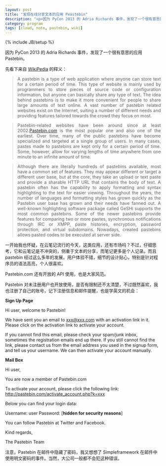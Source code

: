 ```yaml
---
layout: post
title: "发现在线分享文本的应用 Peastebin"
description: "<p>因为 PyCon 2013 的 Adria Richards 事件，发现了一个很有意思的应用 Pastebin。</p><p>一开始我也怀疑，在云笔记流行的今天，这类应用，还有市场吗？不过，仔细思考，它和云笔记是不冲突的，侧重于文本的分享，而笔记更多是个人记录。而且 pastebin 经过这么多年的发展，用户体验不错，细节的设计贴心，特别是针对程序员的语法高亮，个人很喜欢。</p><p>Pastebin.com 还有开放的 API 使用，也是大家风范。</p><p>Pastebin 对未注册用户也开放使用，是否有限制还不太清楚，不过既然喜欢，我也注册了自己的账号，记下注册信息和邮件提醒，也是学英文的机会。</p>"
category: program
tags: [cloud, note, pastebin, wiki]
---
```

{% include JB/setup %}

因为 PyCon 2013 的 Adria Richards 事件，发现了一个很有意思的应用 Pastebin。

先看下来自 [WikiPedia](http://en.wikipedia.org/wiki/Pastebin) 的释义：

<blockquote>
<p style="text-align:justify; text-justify:inter-ideograph">A pastebin is a type of web application where anyone can store text for a certain period of time. This type of website is mainly used by programmers to store pieces of source code or configuration information, but anyone can basically share any type of text. The idea behind pastebins is to make it more convenient for people to share large amounts of text online. A vast number of pastebin related websites exist on the Internet, suiting a number of different needs and providing features tailored towards the crowd they focus on most.</p>
</blockquote>

<blockquote>
<p style="text-align:justify; text-justify:inter-ideograph">Pastebin-related websites have been around since at least 2002.<a href='http://pastebin.com/' target='_blank'>Pastebin.com</a> is the most popular one and also one of the earliest. Over time, many of the public pastebins have become specialized and targeted at a single group of users. In many cases, pastes made to pastebins are kept only for a certain period of time. Some, however, allow for varying lengths of time anywhere from one minute to an infinite amount of time.</p>
</blockquote>

<blockquote>
<p style="text-align:justify; text-justify:inter-ideograph">Although there are literally hundreds of pastebins available, most have a common set of features. They may appear different or target a different user base, but at the core, they take an upload or text paste and provide a sharable HTTP URL that contains the body of text. A pastebin often has the capability to apply formatting and syntax highlighting to the text for easier viewing. Throughout the years, the number of languages and formatting styles has grown quickly as the Pastebin user base has grown and their needs have fanned out. A well-known highlighting software package called GeSHi supports the most common pastebins. Some of the newer pastebins provide features for comparing two or more pastes, synchronous notifications through IRC or XMPP, paste histories, encryption, password protection, and virtual subdomains. Nowadays, created pastebins allows pasted codes to be executed at server side.</p>
</blockquote>

一开始我也怀疑，在云笔记流行的今天，这类应用，还有市场吗？不过，仔细思考，它和云笔记是不冲突的，侧重于文本的分享，而笔记更多是个人记录。而且 pastebin 经过这么多年的发展，用户体验不错，细节的设计贴心，特别是针对程序员的语法高亮，个人很喜欢。

Pastebin.com 还有开放的 API 使用，也是大家风范。

Pastebin 对未注册用户也开放使用，是否有限制还不太清楚，不过既然喜欢，我也注册了自己的账号，记下注册信息和邮件提醒，也是学英文的机会：

**Sign Up Page**

Hi user, welcome to Pastebin!

We have sent you an email to xxx@xxx.com with an activation link in it. Please click on the activation link to activate your account.

If you cannot find this email, please check your spam/junk inbox, sometimes the registration emails end up there. If you still cannot find the link, please contact us from the email address you used in the signup form, and tell us your username. We can then activate your account manually.

**Mail Box** 

Hi user,

You are now a member of Pastebin.com

To activate your account, please click the following link: http://pastebin.com/activate_account.php?k=xxx

Below you can find your login data:

Username: user
Password: [**hidden for security reasons**]

You can follow Pastebin at Twitter and Facebook.

Kind regards,

The Pastebin Team 

注意，Pastebin 在邮件中隐藏了密码，我又想想了 Simpleframework 在邮件中使用明文密码的事件。当然，大公司一般都不会犯这种错误。

